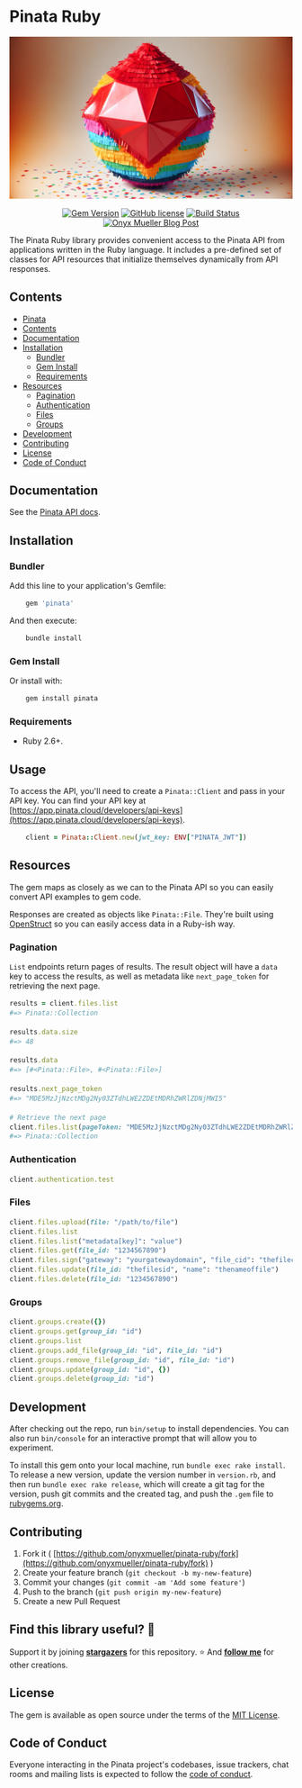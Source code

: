 # Pinata Ruby

![header](assets/images/pinata_for_ruby.png)<br>

<p align="center">
  <a href="https://badge.fury.io/rb/pinata"><img alt="Gem Version" src="https://badge.fury.io/rb/pinata.svg"/></a>
  <a href="https://github.com/onyxmueller/pinata-ruby/blob/main/LICENSE.txt"><img alt="GitHub license" src="https://img.shields.io/badge/license-MIT-blue.svg"/></a>
  <a href="https://github.com/onyxmueller/pinata-ruby/actions/workflows/build.yml"><img alt="Build Status" src="https://github.com/onyxmueller/pinata-ruby/actions/workflows/build.yml/badge.svg"/></a> <br>
  <a href="https://onyxmueller.net/2024/11/19/introducing-the-pinata-ruby-library/"><img alt="Onyx Mueller Blog Post" src="https://img.shields.io/badge/Onyx_Mueller-Blog_Post-blue?color=%23F8D548&link=https%3A%2F%2Fonyxmueller.net%2F2024%2F12%2F16%2Fintroducing-the-pinata-ruby-library%2F"/></a>
</p>

The Pinata Ruby library provides convenient access to the Pinata API from applications written in the Ruby language. It includes a pre-defined set of classes for API resources that initialize themselves dynamically from API responses.

## Contents

- [Pinata](#pinata)
- [Contents](#contents)
- [Documentation](#documentation)
- [Installation](#installation)
  - [Bundler](#bundler)
  - [Gem Install](#gem-install)
  - [Requirements](#requirements)
- [Resources](#resources)
  - [Pagination](#pagination)
  - [Authentication](#authentication)
  - [Files](#files)
  - [Groups](#groups)
- [Development](#development)
- [Contributing](#contributing)
- [License](#license)
- [Code of Conduct](#code-of-conduct)

## Documentation

See the [Pinata API docs](https://docs.pinata.cloud/api-reference).

## Installation

### Bundler

Add this line to your application's Gemfile:

```sh
    gem 'pinata'
```

And then execute:

```sh
    bundle install
```

### Gem Install

Or install with:

```sh
    gem install pinata
```

### Requirements

- Ruby 2.6+.

## Usage

To access the API, you'll need to create a `Pinata::Client` and pass in your API key. You can find your API key at [https://app.pinata.cloud/developers/api-keys](https://app.pinata.cloud/developers/api-keys).

```ruby
    client = Pinata::Client.new(jwt_key: ENV["PINATA_JWT"])
```

## Resources

The gem maps as closely as we can to the Pinata API so you can easily convert API examples to gem code.

Responses are created as objects like `Pinata::File`. They're built using [OpenStruct](https://github.com/ruby/ostruct) so you can easily access data in a Ruby-ish way.

### Pagination

 `List` endpoints return pages of results. The result object will have a `data` key to access the results, as well as metadata like `next_page_token` for retrieving the next page.

```ruby
results = client.files.list
#=> Pinata::Collection

results.data.size
#=> 48

results.data
#=> [#<Pinata::File>, #<Pinata::File>]

results.next_page_token
#=> "MDE5MzJjNzctMDg2Ny03ZTdhLWE2ZDEtMDRhZWRlZDNjMWI5"

# Retrieve the next page
client.files.list(pageToken: "MDE5MzJjNzctMDg2Ny03ZTdhLWE2ZDEtMDRhZWRlZDNjMWI5")
#=> Pinata::Collection
```

### Authentication

```ruby
client.authentication.test
```

### Files

```ruby
client.files.upload(file: "/path/to/file")
client.files.list
client.files.list("metadata[key]": "value")
client.files.get(file_id: "1234567890")
client.files.sign("gateway": "yourgatewaydomain", "file_cid": "thefilecid", "expires": 500000)
client.files.update(file_id: "thefilesid", "name": "thenameoffile")
client.files.delete(file_id: "1234567890")
```

### Groups

```ruby
client.groups.create({})
client.groups.get(group_id: "id")
client.groups.list
client.groups.add_file(group_id: "id", file_id: "id")
client.groups.remove_file(group_id: "id", file_id: "id")
client.groups.update(group_id: "id", {})
client.groups.delete(group_id: "id")
```

## Development

After checking out the repo, run `bin/setup` to install dependencies. You can also run `bin/console` for an interactive prompt that will allow you to experiment.

To install this gem onto your local machine, run `bundle exec rake install`. To release a new version, update the version number in `version.rb`, and then run `bundle exec rake release`, which will create a git tag for the version, push git commits and the created tag, and push the `.gem` file to [rubygems.org](https://rubygems.org).

## Contributing

1. Fork it ( [https://github.com/onyxmueller/pinata-ruby/fork](https://github.com/onyxmueller/pinata-ruby/fork) )
2. Create your feature branch (`git checkout -b my-new-feature`)
3. Commit your changes (`git commit -am 'Add some feature'`)
4. Push to the branch (`git push origin my-new-feature`)
5. Create a new Pull Request

## Find this library useful? :raised_hands:
Support it by joining __[stargazers](https://github.com/onyxmueller/pinata-ruby/stargazers)__ for this repository. :star: And __[follow me](https://github.com/onyxmueller)__ for other creations.

## License

The gem is available as open source under the terms of the [MIT License](https://opensource.org/licenses/MIT).

## Code of Conduct

Everyone interacting in the Pinata project's codebases, issue trackers, chat rooms and mailing lists is expected to follow the [code of conduct](https://github.com/onyxmueller/pinata-ruby/blob/main/CODE_OF_CONDUCT.md).
